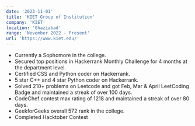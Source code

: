 ```yaml
---
date: '2023-11-01'
title: 'KIET Group of Institution'
company: 'KIET'
location: 'Ghaziabad'
range: 'November 2022 - Present'
url: 'https://www.kiet.edu/'
---
```


- Currently a Sophomore in the college.
- Secured top positions in Hackerrank Monthly Challenge for 4 months at the department level.
- Certified CSS and Python coder on Hackerrank.
- 5 star C++ and 4 star Python coder on Hackerrank.
- Solved 210+ problems on Leetcode and got Feb, Mar & April  LeetCoding Badge and maintained a streak of over 100 days.
- CodeChef contest max rating of 1218 and maintained a streak of over 80 days.
- GeekforGeeks overall 572 rank in the college.
- Completed Hacktober Contest